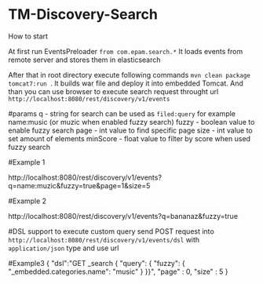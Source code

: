 # TM-Discovery-Search
How to start

At first run EventsPreloader ```from com.epam.search.*``` It loads events from remote server and stores them in elasticsearch

After that in root directory execute following commands ```mvn clean package tomcat7:run ```. 
It builds war file and deploy it into embedded Tomcat.
And than you can use browser to execute search request throught url ```http://localhost:8080/rest/discovery/v1/events``` 

#params
q - string for search can be used as ```filed:query``` for example name:music (or muzic when enabled fuzzy search)
fuzzy - boolean value to enable fuzzy search
page - int value to find specific page
size - int value to set amount of elements
minScore - float value to filter by score when used fuzzy search


#Example 1

http://localhost:8080/rest/discovery/v1/events?q=name:muzic&fuzzy=true&page=1&size=5

#Example 2

http://localhost:8080/rest/discovery/v1/events?q=bananaz&fuzzy=true

#DSL support
to execute custom query send POST request into ```http://localhost:8080/rest/discovery/v1/events/dsl``` with ```application/json``` type and use url

#Example3
{
    "dsl":"GET _search {  \"query\": {    \"fuzzy\": {      \"_embedded.categories.name\": \"music\"    }  }}",
    "page" : 0,
    "size" : 5
}

